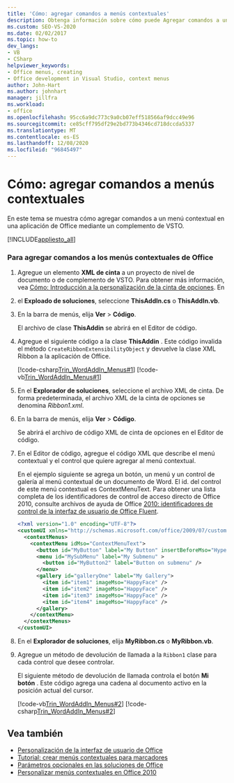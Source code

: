 ```yaml
---
title: 'Cómo: agregar comandos a menús contextuales'
description: Obtenga información sobre cómo puede Agregar comandos a un menú contextual en una aplicación de Office mediante un complemento de VSTO.
ms.custom: SEO-VS-2020
ms.date: 02/02/2017
ms.topic: how-to
dev_langs:
- VB
- CSharp
helpviewer_keywords:
- Office menus, creating
- Office development in Visual Studio, context menus
author: John-Hart
ms.author: johnhart
manager: jillfra
ms.workload:
- office
ms.openlocfilehash: 95cc6a9dc773c9a0cb07eff518566af9dcc49e96
ms.sourcegitcommit: ce85cff795df29e2bd773b4346cd718dccda5337
ms.translationtype: MT
ms.contentlocale: es-ES
ms.lasthandoff: 12/08/2020
ms.locfileid: "96845497"
---
```

# <a name="how-to-add-commands-to-shortcut-menus"></a>Cómo: agregar comandos a menús contextuales
  En este tema se muestra cómo agregar comandos a un menú contextual en una aplicación de Office mediante un complemento de VSTO.

 [!INCLUDE[appliesto_all](../vsto/includes/appliesto-all-md.md)]

### <a name="to-add-commands-to-shortcut-menus-in-office"></a>Para agregar comandos a los menús contextuales de Office

1. Agregue un elemento **XML de cinta** a un proyecto de nivel de documento o de complemento de VSTO. Para obtener más información, vea [Cómo: Introducción a la personalización de la cinta de opciones](../vsto/how-to-get-started-customizing-the-ribbon.md). En

2. el **Exploado de soluciones**, seleccione **ThisAddIn.cs** o **ThisAddIn.vb**.

3. En la barra de menús, elija **Ver** > **Código**.

     El archivo de clase **ThisAddin** se abrirá en el Editor de código.

4. Agregue el siguiente código a la clase **ThisAddin** . Este código invalida el método `CreateRibbonExtensibilityObject` y devuelve la clase XML Ribbon a la aplicación de Office.

     [!code-csharp[Trin_WordAddIn_Menus#1](../vsto/codesnippet/CSharp/trin_wordaddin_menus.cs/thisaddin.cs#1)]
     [!code-vb[Trin_WordAddIn_Menus#1](../vsto/codesnippet/VisualBasic/trin_wordaddin_menus.vb/thisaddin.vb#1)]

5. En el **Explorador de soluciones**, seleccione el archivo XML de cinta. De forma predeterminada, el archivo XML de la cinta de opciones se denomina *Ribbon1.xml*.

6. En la barra de menús, elija **Ver** > **Código**.

     Se abrirá el archivo de código XML de cinta de opciones en el Editor de código.

7. En el Editor de código, agregue el código XML que describe el menú contextual y el control que quiere agregar al menú contextual.

     En el ejemplo siguiente se agrega un botón, un menú y un control de galería al menú contextual de un documento de Word. El id. del control de este menú contextual es ContextMenuText. Para obtener una lista completa de los identificadores de control de acceso directo de Office 2010, consulte archivos de ayuda de Office [2010: identificadores de control de la interfaz de usuario de Office Fluent](https://www.microsoft.com/download/details.aspx?id=6627).

    ```xml
    <?xml version="1.0" encoding="UTF-8"?>
    <customUI xmlns="http://schemas.microsoft.com/office/2009/07/customui">
      <contextMenus>
        <contextMenu idMso="ContextMenuText">
          <button id="MyButton" label="My Button" insertBeforeMso="HyperlinkInsert" onAction="GetButtonID" />
          <menu id="MySubMenu" label="My Submenu" >
            <button id="MyButton2" label="Button on submenu" />
          </menu>
          <gallery id="galleryOne" label="My Gallery">
            <item id="item1" imageMso="HappyFace" />
            <item id="item2" imageMso="HappyFace" />
            <item id="item3" imageMso="HappyFace" />
            <item id="item4" imageMso="HappyFace" />
          </gallery>
        </contextMenu>
      </contextMenus>
    </customUI>
    ```

8. En el **Explorador de soluciones**, elija **MyRibbon.cs** o **MyRibbon.vb**.

9. Agregue un método de devolución de llamada a la `Ribbon1` clase para cada control que desee controlar.

     El siguiente método de devolución de llamada controla el botón **Mi botón** . Este código agrega una cadena al documento activo en la posición actual del cursor.

     [!code-vb[Trin_WordAddIn_Menus#2](../vsto/codesnippet/VisualBasic/trin_wordaddin_menus.vb/ribbon1.vb#2)]
     [!code-csharp[Trin_WordAddIn_Menus#2](../vsto/codesnippet/CSharp/trin_wordaddin_menus.cs/ribbon1.cs#2)]

## <a name="see-also"></a>Vea también
- [Personalización de la interfaz de usuario de Office](../vsto/office-ui-customization.md)
- [Tutorial: crear menús contextuales para marcadores](../vsto/walkthrough-creating-shortcut-menus-for-bookmarks.md)
- [Parámetros opcionales en las soluciones de Office](../vsto/optional-parameters-in-office-solutions.md)
- [Personalizar menús contextuales en Office 2010](/previous-versions/office/developer/office-2010/ee691832(v=office.14))
